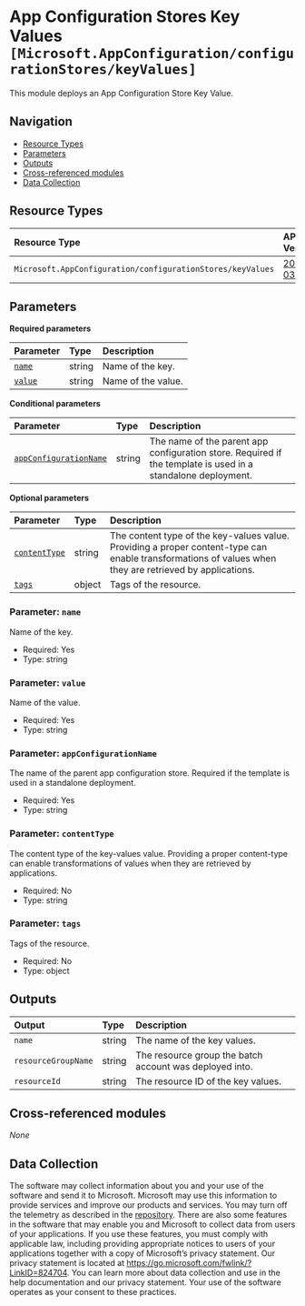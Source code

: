 # App Configuration Stores Key Values `[Microsoft.AppConfiguration/configurationStores/keyValues]`

This module deploys an App Configuration Store Key Value.

## Navigation

- [Resource Types](#Resource-Types)
- [Parameters](#Parameters)
- [Outputs](#Outputs)
- [Cross-referenced modules](#Cross-referenced-modules)
- [Data Collection](#Data-Collection)

## Resource Types

| Resource Type | API Version |
| :-- | :-- |
| `Microsoft.AppConfiguration/configurationStores/keyValues` | [2023-03-01](https://learn.microsoft.com/en-us/azure/templates/Microsoft.AppConfiguration/2023-03-01/configurationStores/keyValues) |

## Parameters

**Required parameters**

| Parameter | Type | Description |
| :-- | :-- | :-- |
| [`name`](#parameter-name) | string | Name of the key. |
| [`value`](#parameter-value) | string | Name of the value. |

**Conditional parameters**

| Parameter | Type | Description |
| :-- | :-- | :-- |
| [`appConfigurationName`](#parameter-appconfigurationname) | string | The name of the parent app configuration store. Required if the template is used in a standalone deployment. |

**Optional parameters**

| Parameter | Type | Description |
| :-- | :-- | :-- |
| [`contentType`](#parameter-contenttype) | string | The content type of the key-values value. Providing a proper content-type can enable transformations of values when they are retrieved by applications. |
| [`tags`](#parameter-tags) | object | Tags of the resource. |

### Parameter: `name`

Name of the key.

- Required: Yes
- Type: string

### Parameter: `value`

Name of the value.

- Required: Yes
- Type: string

### Parameter: `appConfigurationName`

The name of the parent app configuration store. Required if the template is used in a standalone deployment.

- Required: Yes
- Type: string

### Parameter: `contentType`

The content type of the key-values value. Providing a proper content-type can enable transformations of values when they are retrieved by applications.

- Required: No
- Type: string

### Parameter: `tags`

Tags of the resource.

- Required: No
- Type: object


## Outputs

| Output | Type | Description |
| :-- | :-- | :-- |
| `name` | string | The name of the key values. |
| `resourceGroupName` | string | The resource group the batch account was deployed into. |
| `resourceId` | string | The resource ID of the key values. |

## Cross-referenced modules

_None_

## Data Collection

The software may collect information about you and your use of the software and send it to Microsoft. Microsoft may use this information to provide services and improve our products and services. You may turn off the telemetry as described in the [repository](https://aka.ms/avm/telemetry). There are also some features in the software that may enable you and Microsoft to collect data from users of your applications. If you use these features, you must comply with applicable law, including providing appropriate notices to users of your applications together with a copy of Microsoft’s privacy statement. Our privacy statement is located at <https://go.microsoft.com/fwlink/?LinkID=824704>. You can learn more about data collection and use in the help documentation and our privacy statement. Your use of the software operates as your consent to these practices.
